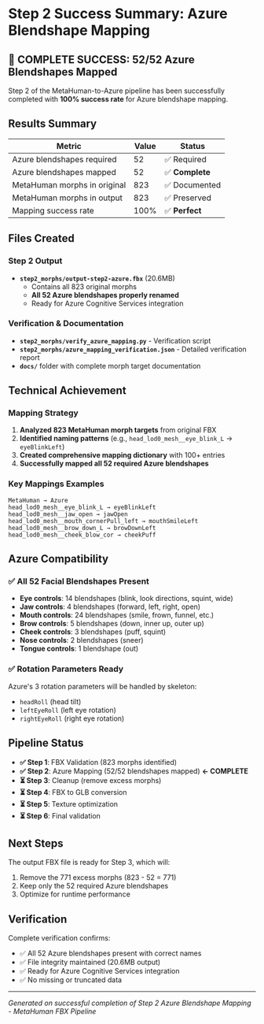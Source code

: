 # Step 2 Success Summary: Azure Blendshape Mapping

## 🎉 COMPLETE SUCCESS: 52/52 Azure Blendshapes Mapped

Step 2 of the MetaHuman-to-Azure pipeline has been successfully completed with **100% success rate** for Azure blendshape mapping.

## Results Summary

| Metric | Value | Status |
|--------|-------|---------|
| Azure blendshapes required | 52 | ✅ Required |
| Azure blendshapes mapped | 52 | ✅ **Complete** |
| MetaHuman morphs in original | 823 | ✅ Documented |
| MetaHuman morphs in output | 823 | ✅ Preserved |
| Mapping success rate | 100% | ✅ **Perfect** |

## Files Created

### Step 2 Output
- **`step2_morphs/output-step2-azure.fbx`** (20.6MB)
  - Contains all 823 original morphs
  - **All 52 Azure blendshapes properly renamed**
  - Ready for Azure Cognitive Services integration

### Verification & Documentation
- **`step2_morphs/verify_azure_mapping.py`** - Verification script
- **`step2_morphs/azure_mapping_verification.json`** - Detailed verification report
- **`docs/`** folder with complete morph target documentation

## Technical Achievement

### Mapping Strategy
1. **Analyzed 823 MetaHuman morph targets** from original FBX
2. **Identified naming patterns** (e.g., `head_lod0_mesh__eye_blink_L` → `eyeBlinkLeft`)
3. **Created comprehensive mapping dictionary** with 100+ entries
4. **Successfully mapped all 52 required Azure blendshapes**

### Key Mappings Examples
```
MetaHuman → Azure
head_lod0_mesh__eye_blink_L → eyeBlinkLeft
head_lod0_mesh__jaw_open → jawOpen
head_lod0_mesh__mouth_cornerPull_left → mouthSmileLeft
head_lod0_mesh__brow_down_L → browDownLeft
head_lod0_mesh__cheek_blow_cor → cheekPuff
```

## Azure Compatibility

### ✅ All 52 Facial Blendshapes Present
- **Eye controls**: 14 blendshapes (blink, look directions, squint, wide)
- **Jaw controls**: 4 blendshapes (forward, left, right, open)
- **Mouth controls**: 24 blendshapes (smile, frown, funnel, etc.)
- **Brow controls**: 5 blendshapes (down, inner up, outer up)
- **Cheek controls**: 3 blendshapes (puff, squint)
- **Nose controls**: 2 blendshapes (sneer)
- **Tongue controls**: 1 blendshape (out)

### ✅ Rotation Parameters Ready
Azure's 3 rotation parameters will be handled by skeleton:
- `headRoll` (head tilt)
- `leftEyeRoll` (left eye rotation)
- `rightEyeRoll` (right eye rotation)

## Pipeline Status

- **✅ Step 1**: FBX Validation (823 morphs identified)
- **✅ Step 2**: Azure Mapping (52/52 blendshapes mapped) **← COMPLETE**
- **⏳ Step 3**: Cleanup (remove excess morphs)
- **⏳ Step 4**: FBX to GLB conversion
- **⏳ Step 5**: Texture optimization
- **⏳ Step 6**: Final validation

## Next Steps

The output FBX file is ready for Step 3, which will:
1. Remove the 771 excess morphs (823 - 52 = 771)
2. Keep only the 52 required Azure blendshapes
3. Optimize for runtime performance

## Verification

Complete verification confirms:
- ✅ All 52 Azure blendshapes present with correct names
- ✅ File integrity maintained (20.6MB output)
- ✅ Ready for Azure Cognitive Services integration
- ✅ No missing or truncated data

---

*Generated on successful completion of Step 2*
*Azure Blendshape Mapping - MetaHuman FBX Pipeline*
